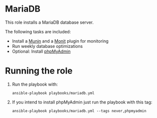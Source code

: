 MariaDB
=======

This role installs a MariaDB database server.

The following tasks are included:
- Install a [Munin](https://munin-monitoring.org) and a [Monit](https://mmonit.com/monit/) plugin for monitoring
- Run weekly database optimizations
- Optional: Install [phpMyAdmin](https://www.phpmyadmin.net/)

# Running the role

1. Run the playbook with:
    ```Shell
    ansible-playbook playbooks/mariadb.yml
    ```
1. If you intend to install phpMyAdmin just run the playbook with this tag:
    ```Shell
    ansible-playbook playbooks/mariadb.yml --tags never,phpmyadmin
